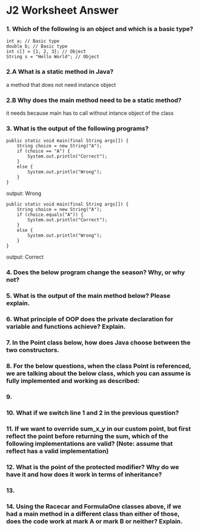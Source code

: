 # J2 Worksheet Answer

### 1. Which of the following is an object and which is a basic type?
```
int a; // Basic type 
double b; // Basic type
int c[] = {1, 2, 3}; // Object 
String s = "Hello World"; // Object
```
### 2.A What is a static method in Java?

a method that does not need instance object

### 2.B Why does the main method need to be a static method?

it needs because main has to call without intance object of the class

### 3. What is the output of the following programs?
```
public static void main(final String args[]) {
    String choice = new String("A");
    if (choice == "A") {
        System.out.println("Correct");
    }
    else {
        System.out.println("Wrong");
    }
}
```
output: Wrong
```
public static void main(final String args[]) {
    String choice = new String("A");
    if (choice.equals("A")) {
        System.out.println("Correct");
    }
    else {
        System.out.println("Wrong");
    }
}
```
output: Correct


### 4. Does the below program change the season? Why, or why not?

### 5. What is the output of the main method below? Please explain.

### 6. What principle of OOP does the private declaration for variable and functions achieve? Explain.

### 7. In the Point class below, how does Java choose between the two constructors.

### 8. For the below questions, when the class Point is referenced, we are talking about the below class, which you can assume is fully implemented and working as described:

### 9. 

### 10. What if we switch line 1 and 2 in the previous question?

### 11. If we want to override sum_x_y in our custom point, but first reflect the point before returning the sum, which of the following implementations are valid? (Note: assume that reflect has a valid implementation)

### 12. What is the point of the protected modifier? Why do we have it and how does it work in terms of inheritance?

### 13. 

### 14. Using the Racecar and FormulaOne classes above, if we had a main method in a different class than either of those, does the code work at mark A or mark B or neither? Explain.
